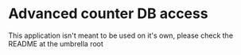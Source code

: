 # Advanced counter DB access

This application isn't meant to be used on it's own, please check the README at the umbrella root